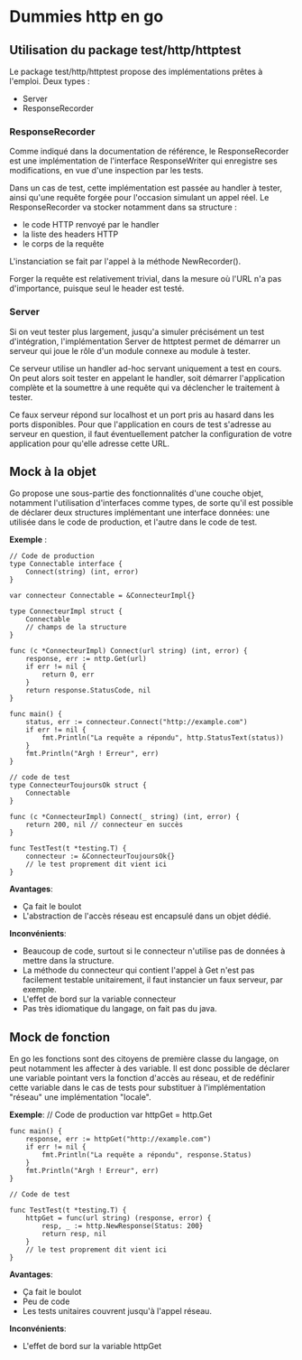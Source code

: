 Dummies http en go
===

Utilisation du package test/http/httptest
---
Le package test/http/httptest propose des implémentations prêtes à l'emploi. Deux types :
* Server
* ResponseRecorder

### ResponseRecorder
Comme indiqué dans la documentation de référence, le ResponseRecorder est une implémentation de l'interface ResponseWriter qui enregistre ses modifications, en vue d'une inspection par les tests.

Dans un cas de test, cette implémentation est passée au handler à tester, ainsi qu'une requête forgée pour l'occasion simulant un appel réel. Le ResponseRecorder va stocker notamment dans sa structure :
* le code HTTP renvoyé par le handler
* la liste des headers HTTP
* le corps de la requête

L'instanciation se fait par l'appel à la méthode NewRecorder().

Forger la requête est relativement trivial, dans la mesure où l'URL n'a pas d'importance, puisque seul le header est testé.

### Server
Si on veut tester plus largement, jusqu'a simuler précisément un test d'intégration, l'implémentation Server de httptest permet de démarrer un serveur qui joue le rôle d'un module connexe au module à tester.

Ce serveur utilise un handler ad-hoc servant uniquement a test en cours. On peut alors soit tester en appelant le handler, soit démarrer l'application complète et la soumettre à une requête qui va déclencher
le traitement à tester.

Ce faux serveur répond sur localhost et un port pris au hasard dans les ports disponibles. Pour que l'application en cours de test s'adresse au serveur en question, il faut éventuellement patcher la configuration de votre
application pour qu'elle adresse cette URL.

Mock à la objet
---
Go propose une sous-partie des fonctionnalités d'une couche objet, notamment l'utilisation d'interfaces comme types, de sorte qu'il est possible de déclarer deux structures implémentant une interface données: une 
utilisée dans le code de production, et l'autre dans le code de test.

__Exemple__ :

	// Code de production
	type Connectable interface {
		Connect(string) (int, error)
	}

	var connecteur Connectable = &ConnecteurImpl{}

	type ConnecteurImpl struct {
		Connectable
		// champs de la structure
	}

	func (c *ConnecteurImpl) Connect(url string) (int, error) {
		response, err := nttp.Get(url)
		if err != nil {
			return 0, err
		}
		return response.StatusCode, nil
	}

	func main() {
		status, err := connecteur.Connect("http://example.com")
		if err != nil {
			fmt.Println("La requête a répondu", http.StatusText(status))
		}
		fmt.Println("Argh ! Erreur", err)
	}

	// code de test
	type ConnecteurToujoursOk struct {
		Connectable
	}

	func (c *ConnecteurImpl) Connect(_ string) (int, error) {
		return 200, nil // connecteur en succès
	}
	
	func TestTest(t *testing.T) {
		connecteur := &ConnecteurToujoursOk{}
		// le test proprement dit vient ici
	}

__Avantages__:
  * Ça fait le boulot
  * L'abstraction de l'accès réseau est encapsulé dans un objet dédié.
  
__Inconvénients__:
  * Beaucoup de code, surtout si le connecteur n'utilise pas de données à mettre dans la structure.
  * La méthode du connecteur qui contient l'appel à Get n'est pas facilement testable unitairement, il faut instancier un faux serveur, par exemple.
  * L'effet de bord sur la variable connecteur
  * Pas très idiomatique du langage, on fait pas du java.

Mock de fonction
---
En go les fonctions sont des citoyens de première classe du langage, on peut notamment les affecter à des variable. Il est donc possible de déclarer une variable pointant vers la fonction d'accès au réseau, et de redéfinir cette variable dans le cas de tests pour substituer à l'implémentation "réseau" une implémentation "locale".

__Exemple__:
	// Code de production
	var httpGet = http.Get

	func main() {
		response, err := httpGet("http://example.com")
		if err != nil {
			fmt.Println("La requête a répondu", response.Status)
		}
		fmt.Println("Argh ! Erreur", err)
	}

	// Code de test

	func TestTest(t *testing.T) {
		httpGet = func(url string) (response, error) {
			resp, _ := http.NewResponse(Status: 200}
			return resp, nil
		}
		// le test proprement dit vient ici
	}

__Avantages__:
  * Ça fait le boulot
  * Peu de code
  * Les tests unitaires couvrent jusqu'à l'appel réseau.
  
__Inconvénients__:
  * L'effet de bord sur la variable httpGet
